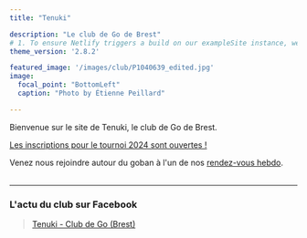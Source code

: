```yaml
---
title: "Tenuki"

description: "Le club de Go de Brest"
# 1. To ensure Netlify triggers a build on our exampleSite instance, we need to change a file in the exampleSite directory.
theme_version: '2.8.2'

featured_image: '/images/club/P1040639_edited.jpg'
image:
  focal_point: "BottomLeft"
  caption: "Photo by Étienne Peillard"

---
```


Bienvenue sur le site de Tenuki, le club de Go de Brest. 

[Les inscriptions pour le tournoi 2024 sont ouvertes !](/tournois/2024/)

Venez nous rejoindre autour du goban à l'un de nos [rendez-vous hebdo](/rendez-vous/).
<br><br>

------------

### L'actu du club sur Facebook

<div id="fb-root"></div>
<script async defer crossorigin="anonymous" src="https://connect.facebook.net/fr_FR/sdk.js#xfbml=1&version=v15.0" nonce="Qwx3NkpA"></script>

<div class="fb-page" data-href="https://www.facebook.com/TenukiClubdeGo" data-tabs="timeline" data-width="500" data-height="" data-small-header="true" data-adapt-container-width="true" data-hide-cover="true" data-show-facepile="true"><blockquote cite="https://www.facebook.com/TenukiClubdeGo" class="fb-xfbml-parse-ignore"><a href="https://www.facebook.com/TenukiClubdeGo">Tenuki - Club de Go (Brest)</a></blockquote></div>
